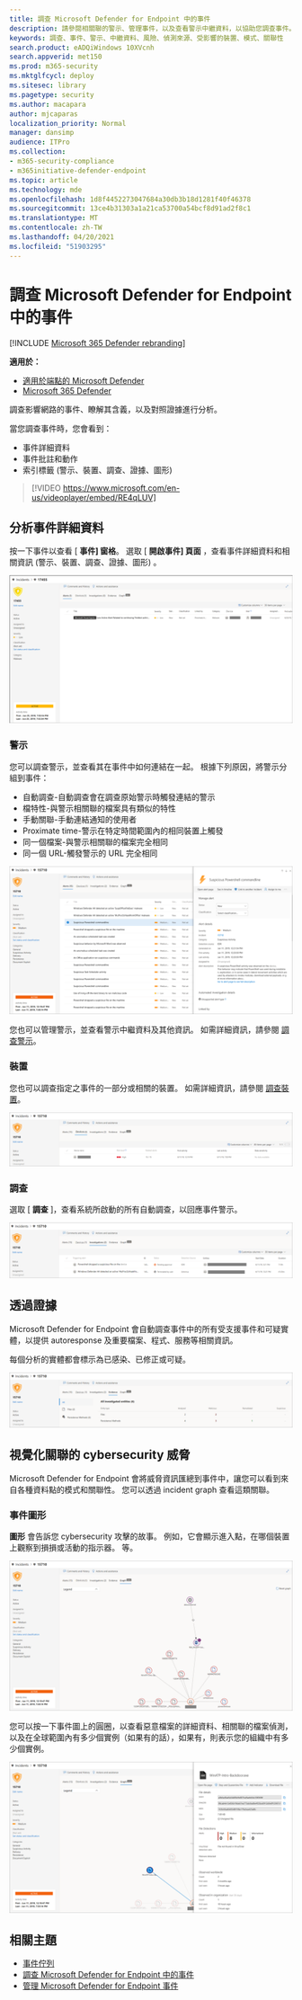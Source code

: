 ```yaml
---
title: 調查 Microsoft Defender for Endpoint 中的事件
description: 請參閱相關聯的警示、管理事件，以及查看警示中繼資料，以協助您調查事件。
keywords: 調查、事件、警示、中繼資料、風險、偵測來源、受影響的裝置、模式、關聯性
search.product: eADQiWindows 10XVcnh
search.appverid: met150
ms.prod: m365-security
ms.mktglfcycl: deploy
ms.sitesec: library
ms.pagetype: security
ms.author: macapara
author: mjcaparas
localization_priority: Normal
manager: dansimp
audience: ITPro
ms.collection:
- m365-security-compliance
- m365initiative-defender-endpoint
ms.topic: article
ms.technology: mde
ms.openlocfilehash: 1d8f4452273047684a30db3b18d1281f40f46378
ms.sourcegitcommit: 13ce4b31303a1a21ca53700a54bcf8d91ad2f8c1
ms.translationtype: MT
ms.contentlocale: zh-TW
ms.lasthandoff: 04/20/2021
ms.locfileid: "51903295"
---
```

# <a name="investigate-incidents-in-microsoft-defender-for-endpoint"></a>調查 Microsoft Defender for Endpoint 中的事件

[!INCLUDE [Microsoft 365 Defender rebranding](../../includes/microsoft-defender.md)]

**適用於：**
- [適用於端點的 Microsoft Defender](https://go.microsoft.com/fwlink/p/?linkid=2154037)
- [Microsoft 365 Defender](https://go.microsoft.com/fwlink/?linkid=2118804)


調查影響網路的事件、瞭解其含義，以及對照證據進行分析。 

當您調查事件時，您會看到：
- 事件詳細資料
- 事件批註和動作
- 索引標籤 (警示、裝置、調查、證據、圖形) 

> [!VIDEO https://www.microsoft.com/en-us/videoplayer/embed/RE4qLUV]


## <a name="analyze-incident-details"></a>分析事件詳細資料 
按一下事件以查看 [ **事件] 窗格**。 選取 [ **開啟事件] 頁面** ，查看事件詳細資料和相關資訊 (警示、裝置、調查、證據、圖形) 。 

![事件 details1 的影像](images/atp-incident-details.png)

### <a name="alerts"></a>警示
您可以調查警示，並查看其在事件中如何連結在一起。 根據下列原因，將警示分組到事件：
- 自動調查-自動調查會在調查原始警示時觸發連結的警示 
- 檔特性-與警示相關聯的檔案具有類似的特性
- 手動關聯-手動連結通知的使用者
- Proximate time-警示在特定時間範圍內的相同裝置上觸發
- 同一個檔案-與警示相關聯的檔案完全相同
- 同一個 URL-觸發警示的 URL 完全相同

![[警示] 索引標籤與 [事件詳細資料] 頁面，顯示預警在該事件中的相互關聯原因。](images/atp-incidents-alerts-reason.png)

您也可以管理警示，並查看警示中繼資料及其他資訊。 如需詳細資訊，請參閱 [調查警示](investigate-alerts.md)。 

### <a name="devices"></a>裝置
您也可以調查指定之事件的一部分或相關的裝置。 如需詳細資訊，請參閱 [調查裝置](investigate-machines.md)。

![[事件詳細資料] 頁面中的 [裝置影像] 索引標籤](images/atp-incident-device-tab.png)

### <a name="investigations"></a>調查
選取 [ **調查** ]，查看系統所啟動的所有自動調查，以回應事件警示。

![[事件詳細資料] 頁面中的 [調查] 索引標籤](images/atp-incident-investigations-tab.png)

## <a name="going-through-the-evidence"></a>透過證據
Microsoft Defender for Endpoint 會自動調查事件中的所有受支援事件和可疑實體，以提供 autoresponse 及重要檔案、程式、服務等相關資訊。 

每個分析的實體都會標示為已感染、已修正或可疑。 

![[事件詳細資料] 頁面中的 [證據] 索引標籤](images/atp-incident-evidence-tab.png)

## <a name="visualizing-associated-cybersecurity-threats"></a>視覺化關聯的 cybersecurity 威脅 
Microsoft Defender for Endpoint 會將威脅資訊匯總到事件中，讓您可以看到來自各種資料點的模式和關聯性。 您可以透過 incident graph 查看這類關聯。

### <a name="incident-graph"></a>事件圖形
**圖形** 會告訴您 cybersecurity 攻擊的故事。 例如，它會顯示進入點，在哪個裝置上觀察到損損或活動的指示器。 等。

![事件圖形的影像](images/atp-incident-graph-tab.png)

您可以按一下事件圖上的圓圈，以查看惡意檔案的詳細資料、相關聯的檔案偵測，以及在全球範圍內有多少個實例（如果有的話），如果有，則表示您的組織中有多少個實例。

![事件詳細資料的影像](images/atp-incident-graph-details.png)

## <a name="related-topics"></a>相關主題
- [事件佇列](https://docs.microsoft.com/microsoft-365/security/defender-endpoint/view-incidents-queue)
- [調查 Microsoft Defender for Endpoint 中的事件](https://docs.microsoft.com/microsoft-365/security/defender-endpoint/investigate-incidents)
- [管理 Microsoft Defender for Endpoint 事件](https://docs.microsoft.com/microsoft-365/security/defender-endpoint/manage-incidents)

